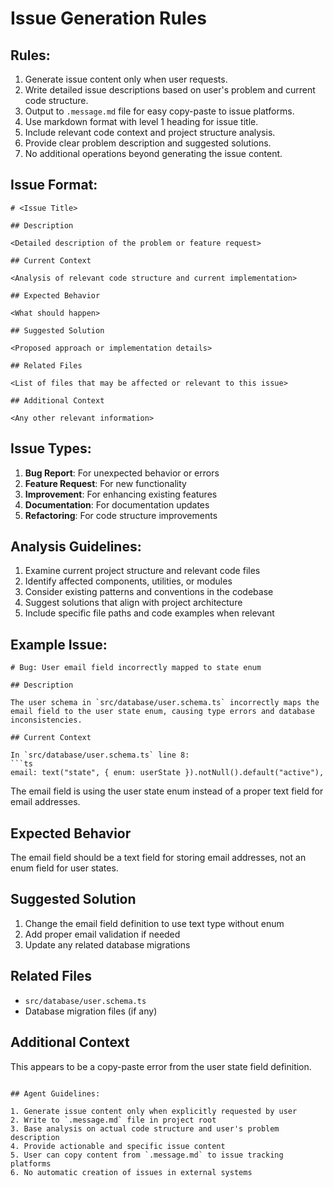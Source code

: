 # Issue Generation Rules

## Rules:

1. Generate issue content only when user requests.
2. Write detailed issue descriptions based on user's problem and current code structure.
3. Output to `.message.md` file for easy copy-paste to issue platforms.
4. Use markdown format with level 1 heading for issue title.
5. Include relevant code context and project structure analysis.
6. Provide clear problem description and suggested solutions.
7. No additional operations beyond generating the issue content.

## Issue Format:

```
# <Issue Title>

## Description

<Detailed description of the problem or feature request>

## Current Context

<Analysis of relevant code structure and current implementation>

## Expected Behavior

<What should happen>

## Suggested Solution

<Proposed approach or implementation details>

## Related Files

<List of files that may be affected or relevant to this issue>

## Additional Context

<Any other relevant information>
```

## Issue Types:

1. **Bug Report**: For unexpected behavior or errors
2. **Feature Request**: For new functionality
3. **Improvement**: For enhancing existing features
4. **Documentation**: For documentation updates
5. **Refactoring**: For code structure improvements

## Analysis Guidelines:

1. Examine current project structure and relevant code files
2. Identify affected components, utilities, or modules
3. Consider existing patterns and conventions in the codebase
4. Suggest solutions that align with project architecture
5. Include specific file paths and code examples when relevant

## Example Issue:

````
# Bug: User email field incorrectly mapped to state enum

## Description

The user schema in `src/database/user.schema.ts` incorrectly maps the email field to the user state enum, causing type errors and database inconsistencies.

## Current Context

In `src/database/user.schema.ts` line 8:
```ts
email: text("state", { enum: userState }).notNull().default("active"),
````

The email field is using the user state enum instead of a proper text field for email addresses.

## Expected Behavior

The email field should be a text field for storing email addresses, not an enum field for user states.

## Suggested Solution

1. Change the email field definition to use text type without enum
2. Add proper email validation if needed
3. Update any related database migrations

## Related Files

- `src/database/user.schema.ts`
- Database migration files (if any)

## Additional Context

This appears to be a copy-paste error from the user state field definition.

```

## Agent Guidelines:

1. Generate issue content only when explicitly requested by user
2. Write to `.message.md` file in project root
3. Base analysis on actual code structure and user's problem description
4. Provide actionable and specific issue content
5. User can copy content from `.message.md` to issue tracking platforms
6. No automatic creation of issues in external systems
```
